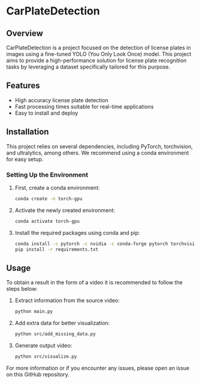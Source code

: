 # CarPlateDetection

## Overview
CarPlateDetection is a project focused on the detection of license plates in images using a fine-tuned YOLO (You Only Look Once) model. This project aims to provide a high-performance solution for license plate recognition tasks by leveraging a dataset specifically tailored for this purpose.

## Features
- High accuracy license plate detection
- Fast processing times suitable for real-time applications
- Easy to install and deploy

## Installation
This project relies on several dependencies, including PyTorch, torchvision, and ultralytics, among others. We recommend using a conda environment for easy setup.

### Setting Up the Environment
1. First, create a conda environment:
   ```bash
   conda create -n torch-gpu
   ```
2. Activate the newly created environment:
   ```bash
   conda activate torch-gpu
   ```
3. Install the required packages using conda and pip:
   ```bash
   conda install -c pytorch -c nvidia -c conda-forge pytorch torchvision pytorch-cuda=11.8 ultralytics
   pip install -r requirements.txt
   ```

## Usage
To obtain a result in the form of a video it is recommended to follow the steps below:
1. Extract information from the source video:
   ```bash
   python main.py
   ```
2. Add extra data for better visualization:
   ```bash
   python src/add_missing_data.py
   ```
3. Generate output video:
   ```bash
   python src/visualize.py
   ```

For more information or if you encounter any issues, please open an issue on this GitHub repository.
